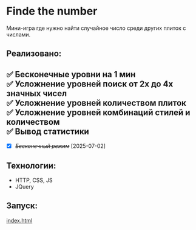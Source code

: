 # Finde the number

Мини-игра где нужно найти случайное число среди других плиток с числами.

## Реализовано:
✅ Бесконечные уровни на 1 мин  
✅ Усложнение уровней поиск от 2х до 4х значных чисел  
✅ Усложнение уровней количеством плиток  
✅ Усложнение уровней комбинаций стилей и количеством  
✅ Вывод статистики  
---
* [X] ~~*Бесконечный режим*~~ [2025-07-02]

## Технологии:
- HTTP, CSS, JS
- JQuery

## Запуск:

[index.html](https://troksi.github.io/find_the_number/)
